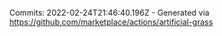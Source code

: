 Commits: 2022-02-24T21:46:40.196Z - Generated via https://github.com/marketplace/actions/artificial-grass
<br>

